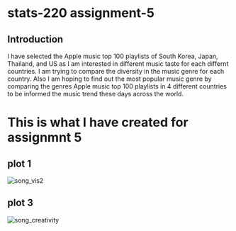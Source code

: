 # stats-220 assignment-5


## **Introduction**

I have selected the Apple music top 100 playlists of South Korea, Japan, Thailand, and US as I am interested in different music taste for each differnt countries.
I am trying to compare the diversity in the music genre for each country. Also I am hoping to find out the most popular music genre by comparing the genres Apple music top 100 playlists in 4 different countries to be informed the music trend these days across the world.

# This is what I have created for assignmnt 5

## plot 1
![song_vis2](https://user-images.githubusercontent.com/101467582/170893790-dcdad688-87b7-4ff1-b681-9a25f17aa0fa.png)



## plot 3
![song_creativity](https://user-images.githubusercontent.com/101467582/171176335-808d66a1-c517-41fd-98bd-a2fe995a5e9c.png)
